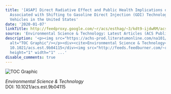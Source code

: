 ```yaml
---
title: '[ASAP] Direct Radiative Effect and Public Health Implications of Aerosol Emissions
  Associated with Shifting to Gasoline Direct Injection (GDI) Technologies in Light-Duty
  Vehicles in the United States'
date: '2020-01-07'
linkTitle: http://feedproxy.google.com/~r/acs/esthag/~3/kdt9-ijdwRM/acs.est.9b04115
source: 'Environmental Science & Technology: Latest Articles (ACS Publications)'
description: '<p><img src="https://achs-prod.literatumonline.com/na101/home/literatum/publisher/achs/journals/content/esthag/0/esthag.ahead-of-print/acs.est.9b04115/20200106/images/medium/es9b04115_0002.gif"
  alt="TOC Graphic"/></p><div><cite>Environmental Science & Technology</cite></div><div>DOI:
  10.1021/acs.est.9b04115</div><img src="http://feeds.feedburner.com/~r/acs/esthag/~4/kdt9-ijdwRM"
  height="1" width="1" ...'
disable_comments: true
---
```

<p><img src="https://achs-prod.literatumonline.com/na101/home/literatum/publisher/achs/journals/content/esthag/0/esthag.ahead-of-print/acs.est.9b04115/20200106/images/medium/es9b04115_0002.gif" alt="TOC Graphic"/></p><div><cite>Environmental Science & Technology</cite></div><div>DOI: 10.1021/acs.est.9b04115</div><img src="http://feeds.feedburner.com/~r/acs/esthag/~4/kdt9-ijdwRM" height="1" width="1" ...
